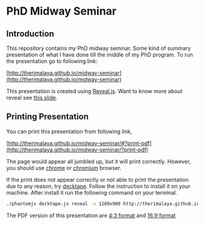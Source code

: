 # PhD Midway Seminar

## Introduction
This repository contains my PhD midway seminar. Some kind of summary presentation of what I have done till the middle of my PhD program. To run the presentation go to following link:

[http://therimalaya.github.io/midway-seminar](http://therimalaya.github.io/midway-seminar)

This presentation is created using [Reveal.js](https://github.com/hakimel/reveal.js/). Want to know more about reveal see [this slide](http://lab.hakim.se/reveal-js).

## Printing Presentation
You can print this presentation from following link,

[http://therimalaya.github.io/midway-seminar/#?print-pdf](http://therimalaya.github.io/midway-seminar/?print-pdf)

The page would appear all jumbled up, but it will print correctly. However, you should use [chrome](https://www.google.com/chrome/browser/desktop/) or [chromium](https://chromium.woolyss.com/download/) browser.

If the print does not appear correctly or not able to print the presentation due to any reason, try [decktape](https://github.com/astefanutti/decktape). Follow the instruction to install it on your machine. After install it run the following command on your terminal.

```sh
./phantomjs decktape.js reveal -s 1200x900 http://therimalaya.github.io/midway-seminar/ midway-presentation.pdf
```

The PDF version of this presentation are [4:3 format](https://github.com/therimalaya/midway-seminar/raw/master/midway-seminar.pdf) and [16:9 format](https://github.com/therimalaya/midway-seminar/raw/master/midway-seminar-wide.pdf)